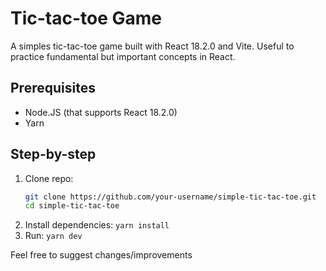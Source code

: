 # Tic-tac-toe Game
A simples tic-tac-toe game built with React 18.2.0 and Vite. Useful to practice fundamental but important concepts in React.

## Prerequisites 
- Node.JS (that supports React 18.2.0)
- Yarn

## Step-by-step
1. Clone repo:
   ```bash
   git clone https://github.com/your-username/simple-tic-tac-toe.git
   cd simple-tic-tac-toe
   ```
2. Install dependencies:
   ``yarn install``
3. Run:
   ``yarn dev``

Feel free to suggest changes/improvements
